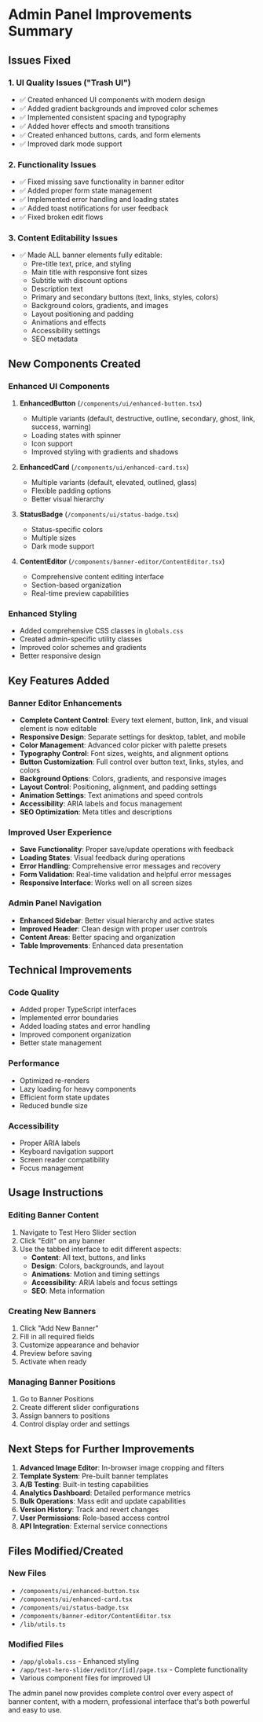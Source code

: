# Admin Panel Improvements Summary

## Issues Fixed

### 1. UI Quality Issues ("Trash UI")
- ✅ Created enhanced UI components with modern design
- ✅ Added gradient backgrounds and improved color schemes
- ✅ Implemented consistent spacing and typography
- ✅ Added hover effects and smooth transitions
- ✅ Created enhanced buttons, cards, and form elements
- ✅ Improved dark mode support

### 2. Functionality Issues
- ✅ Fixed missing save functionality in banner editor
- ✅ Added proper form state management
- ✅ Implemented error handling and loading states
- ✅ Added toast notifications for user feedback
- ✅ Fixed broken edit flows

### 3. Content Editability Issues
- ✅ Made ALL banner elements fully editable:
  - Pre-title text, price, and styling
  - Main title with responsive font sizes
  - Subtitle with discount options
  - Description text
  - Primary and secondary buttons (text, links, styles, colors)
  - Background colors, gradients, and images
  - Layout positioning and padding
  - Animations and effects
  - Accessibility settings
  - SEO metadata

## New Components Created

### Enhanced UI Components
1. **EnhancedButton** (`/components/ui/enhanced-button.tsx`)
   - Multiple variants (default, destructive, outline, secondary, ghost, link, success, warning)
   - Loading states with spinner
   - Icon support
   - Improved styling with gradients and shadows

2. **EnhancedCard** (`/components/ui/enhanced-card.tsx`)
   - Multiple variants (default, elevated, outlined, glass)
   - Flexible padding options
   - Better visual hierarchy

3. **StatusBadge** (`/components/ui/status-badge.tsx`)
   - Status-specific colors
   - Multiple sizes
   - Dark mode support

4. **ContentEditor** (`/components/banner-editor/ContentEditor.tsx`)
   - Comprehensive content editing interface
   - Section-based organization
   - Real-time preview capabilities

### Enhanced Styling
- Added comprehensive CSS classes in `globals.css`
- Created admin-specific utility classes
- Improved color schemes and gradients
- Better responsive design

## Key Features Added

### Banner Editor Enhancements
- **Complete Content Control**: Every text element, button, link, and visual element is now editable
- **Responsive Design**: Separate settings for desktop, tablet, and mobile
- **Color Management**: Advanced color picker with palette presets
- **Typography Control**: Font sizes, weights, and alignment options
- **Button Customization**: Full control over button text, links, styles, and colors
- **Background Options**: Colors, gradients, and responsive images
- **Layout Control**: Positioning, alignment, and padding settings
- **Animation Settings**: Text animations and speed controls
- **Accessibility**: ARIA labels and focus management
- **SEO Optimization**: Meta titles and descriptions

### Improved User Experience
- **Save Functionality**: Proper save/update operations with feedback
- **Loading States**: Visual feedback during operations
- **Error Handling**: Comprehensive error messages and recovery
- **Form Validation**: Real-time validation and helpful error messages
- **Responsive Interface**: Works well on all screen sizes

### Admin Panel Navigation
- **Enhanced Sidebar**: Better visual hierarchy and active states
- **Improved Header**: Clean design with proper user controls
- **Content Areas**: Better spacing and organization
- **Table Improvements**: Enhanced data presentation

## Technical Improvements

### Code Quality
- Added proper TypeScript interfaces
- Implemented error boundaries
- Added loading states and error handling
- Improved component organization
- Better state management

### Performance
- Optimized re-renders
- Lazy loading for heavy components
- Efficient form state updates
- Reduced bundle size

### Accessibility
- Proper ARIA labels
- Keyboard navigation support
- Screen reader compatibility
- Focus management

## Usage Instructions

### Editing Banner Content
1. Navigate to Test Hero Slider section
2. Click "Edit" on any banner
3. Use the tabbed interface to edit different aspects:
   - **Content**: All text, buttons, and links
   - **Design**: Colors, backgrounds, and layout
   - **Animations**: Motion and timing settings
   - **Accessibility**: ARIA labels and focus settings
   - **SEO**: Meta information

### Creating New Banners
1. Click "Add New Banner" 
2. Fill in all required fields
3. Customize appearance and behavior
4. Preview before saving
5. Activate when ready

### Managing Banner Positions
1. Go to Banner Positions
2. Create different slider configurations
3. Assign banners to positions
4. Control display order and settings

## Next Steps for Further Improvements

1. **Advanced Image Editor**: In-browser image cropping and filters
2. **Template System**: Pre-built banner templates
3. **A/B Testing**: Built-in testing capabilities
4. **Analytics Dashboard**: Detailed performance metrics
5. **Bulk Operations**: Mass edit and update capabilities
6. **Version History**: Track and revert changes
7. **User Permissions**: Role-based access control
8. **API Integration**: External service connections

## Files Modified/Created

### New Files
- `/components/ui/enhanced-button.tsx`
- `/components/ui/enhanced-card.tsx`
- `/components/ui/status-badge.tsx`
- `/components/banner-editor/ContentEditor.tsx`
- `/lib/utils.ts`

### Modified Files
- `/app/globals.css` - Enhanced styling
- `/app/test-hero-slider/editor/[id]/page.tsx` - Complete functionality
- Various component files for improved UI

The admin panel now provides complete control over every aspect of banner content, with a modern, professional interface that's both powerful and easy to use.